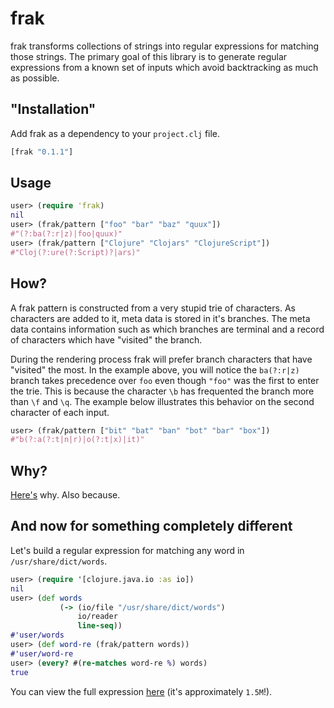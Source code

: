 # frak

frak transforms collections of strings into regular expressions for
matching those strings. The primary goal of this library is to
generate regular expressions from a known set of inputs which avoid
backtracking as much as possible.

## "Installation"

Add frak as a dependency to your `project.clj` file.

```clojure
[frak "0.1.1"]
```

## Usage

```clojure
user> (require 'frak)
nil
user> (frak/pattern ["foo" "bar" "baz" "quux"])
#"(?:ba(?:r|z)|foo|quux)"
user> (frak/pattern ["Clojure" "Clojars" "ClojureScript"])
#"Cloj(?:ure(?:Script)?|ars)"
```

## How?

A frak pattern is constructed from a very stupid trie of characters.
As characters are added to it, meta data is stored in it's branches.
The meta data contains information such as which branches are terminal
and a record of characters which have "visited" the branch.

During the rendering process frak will prefer branch characters that
have "visited" the most. In the example above, you will notice the
`ba(?:r|z)` branch takes precedence over `foo` even though `"foo"` was
the first to enter the trie. This is because the character `\b` has
frequented the branch more than `\f` and `\q`. The example below
illustrates this behavior on the second character of each input.

```clojure
user> (frak/pattern ["bit" "bat" "ban" "bot" "bar" "box"])
#"b(?:a(?:t|n|r)|o(?:t|x)|it)"
```

## Why?

[Here's](https://github.com/guns/vim-clojure-static/blob/249328ee659190babe2b14cd119f972b21b80538/syntax/clojure.vim#L91-L92)
why. Also because.

## And now for something completely different

Let's build a regular expression for matching any word in
`/usr/share/dict/words`.

```clojure
user> (require '[clojure.java.io :as io])
nil
user> (def words
           (-> (io/file "/usr/share/dict/words")
               io/reader
               line-seq))
#'user/words
user> (def word-re (frak/pattern words))
#'user/word-re
user> (every? #(re-matches word-re %) words) 
true
```

You can view the full expression
[here](https://gist.github.com/noprompt/6106573/raw/fcb683834bb2e171618ca91bf0b234014b5b957d/word-re.clj)
(it's approximately `1.5M`!).
